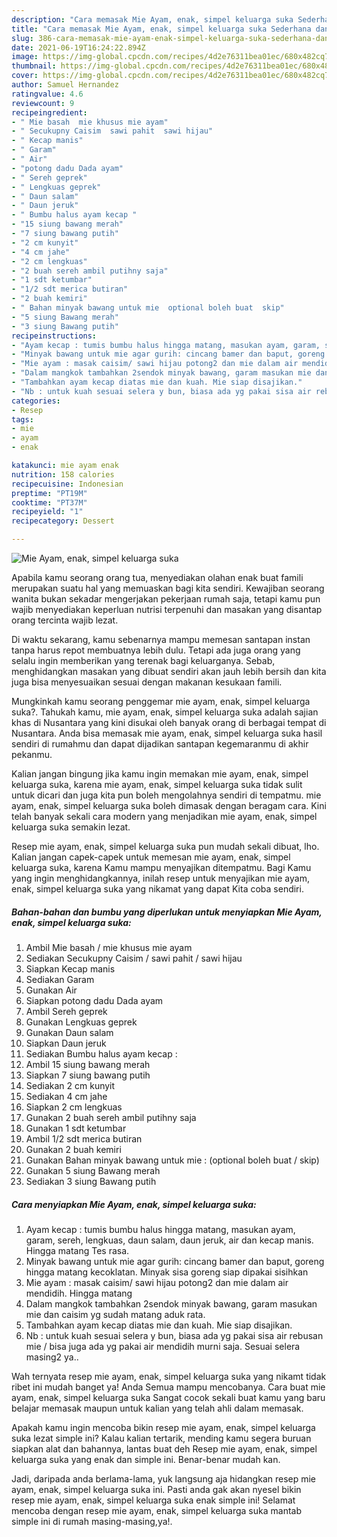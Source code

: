 ```yaml
---
description: "Cara memasak Mie Ayam, enak, simpel keluarga suka Sederhana dan Mudah Dibuat"
title: "Cara memasak Mie Ayam, enak, simpel keluarga suka Sederhana dan Mudah Dibuat"
slug: 386-cara-memasak-mie-ayam-enak-simpel-keluarga-suka-sederhana-dan-mudah-dibuat
date: 2021-06-19T16:24:22.894Z
image: https://img-global.cpcdn.com/recipes/4d2e76311bea01ec/680x482cq70/mie-ayam-enak-simpel-keluarga-suka-foto-resep-utama.jpg
thumbnail: https://img-global.cpcdn.com/recipes/4d2e76311bea01ec/680x482cq70/mie-ayam-enak-simpel-keluarga-suka-foto-resep-utama.jpg
cover: https://img-global.cpcdn.com/recipes/4d2e76311bea01ec/680x482cq70/mie-ayam-enak-simpel-keluarga-suka-foto-resep-utama.jpg
author: Samuel Hernandez
ratingvalue: 4.6
reviewcount: 9
recipeingredient:
- " Mie basah  mie khusus mie ayam"
- " Secukupny Caisim  sawi pahit  sawi hijau"
- " Kecap manis"
- " Garam"
- " Air"
- "potong dadu Dada ayam"
- " Sereh geprek"
- " Lengkuas geprek"
- " Daun salam"
- " Daun jeruk"
- " Bumbu halus ayam kecap "
- "15 siung bawang merah"
- "7 siung bawang putih"
- "2 cm kunyit"
- "4 cm jahe"
- "2 cm lengkuas"
- "2 buah sereh ambil putihny saja"
- "1 sdt ketumbar"
- "1/2 sdt merica butiran"
- "2 buah kemiri"
- " Bahan minyak bawang untuk mie  optional boleh buat  skip"
- "5 siung Bawang merah"
- "3 siung Bawang putih"
recipeinstructions:
- "Ayam kecap : tumis bumbu halus hingga matang, masukan ayam, garam, sereh, lengkuas, daun salam, daun jeruk, air dan kecap manis. Hingga matang Tes rasa."
- "Minyak bawang untuk mie agar gurih: cincang bamer dan baput, goreng hingga matang kecoklatan. Minyak sisa goreng siap dipakai sisihkan"
- "Mie ayam : masak caisim/ sawi hijau potong2 dan mie dalam air mendidih. Hingga matang"
- "Dalam mangkok tambahkan 2sendok minyak bawang, garam masukan mie dan caisim yg sudah matang aduk rata."
- "Tambahkan ayam kecap diatas mie dan kuah. Mie siap disajikan."
- "Nb : untuk kuah sesuai selera y bun, biasa ada yg pakai sisa air rebusan mie / bisa juga ada yg pakai air mendidih murni saja. Sesuai selera masing2 ya.."
categories:
- Resep
tags:
- mie
- ayam
- enak

katakunci: mie ayam enak 
nutrition: 158 calories
recipecuisine: Indonesian
preptime: "PT19M"
cooktime: "PT37M"
recipeyield: "1"
recipecategory: Dessert

---
```



![Mie Ayam, enak, simpel keluarga suka](https://img-global.cpcdn.com/recipes/4d2e76311bea01ec/680x482cq70/mie-ayam-enak-simpel-keluarga-suka-foto-resep-utama.jpg)

Apabila kamu seorang orang tua, menyediakan olahan enak buat famili merupakan suatu hal yang memuaskan bagi kita sendiri. Kewajiban seorang  wanita bukan sekadar mengerjakan pekerjaan rumah saja, tetapi kamu pun wajib menyediakan keperluan nutrisi terpenuhi dan masakan yang disantap orang tercinta wajib lezat.

Di waktu  sekarang, kamu sebenarnya mampu memesan santapan instan tanpa harus repot membuatnya lebih dulu. Tetapi ada juga orang yang selalu ingin memberikan yang terenak bagi keluarganya. Sebab, menghidangkan masakan yang dibuat sendiri akan jauh lebih bersih dan kita juga bisa menyesuaikan sesuai dengan makanan kesukaan famili. 



Mungkinkah kamu seorang penggemar mie ayam, enak, simpel keluarga suka?. Tahukah kamu, mie ayam, enak, simpel keluarga suka adalah sajian khas di Nusantara yang kini disukai oleh banyak orang di berbagai tempat di Nusantara. Anda bisa memasak mie ayam, enak, simpel keluarga suka hasil sendiri di rumahmu dan dapat dijadikan santapan kegemaranmu di akhir pekanmu.

Kalian jangan bingung jika kamu ingin memakan mie ayam, enak, simpel keluarga suka, karena mie ayam, enak, simpel keluarga suka tidak sulit untuk dicari dan juga kita pun boleh mengolahnya sendiri di tempatmu. mie ayam, enak, simpel keluarga suka boleh dimasak dengan beragam cara. Kini telah banyak sekali cara modern yang menjadikan mie ayam, enak, simpel keluarga suka semakin lezat.

Resep mie ayam, enak, simpel keluarga suka pun mudah sekali dibuat, lho. Kalian jangan capek-capek untuk memesan mie ayam, enak, simpel keluarga suka, karena Kamu mampu menyajikan ditempatmu. Bagi Kamu yang ingin menghidangkannya, inilah resep untuk menyajikan mie ayam, enak, simpel keluarga suka yang nikamat yang dapat Kita coba sendiri.

<!--inarticleads1-->

##### Bahan-bahan dan bumbu yang diperlukan untuk menyiapkan Mie Ayam, enak, simpel keluarga suka:

1. Ambil  Mie basah / mie khusus mie ayam
1. Sediakan  Secukupny Caisim / sawi pahit / sawi hijau
1. Siapkan  Kecap manis
1. Sediakan  Garam
1. Gunakan  Air
1. Siapkan potong dadu Dada ayam
1. Ambil  Sereh geprek
1. Gunakan  Lengkuas geprek
1. Gunakan  Daun salam
1. Siapkan  Daun jeruk
1. Sediakan  Bumbu halus ayam kecap :
1. Ambil 15 siung bawang merah
1. Siapkan 7 siung bawang putih
1. Sediakan 2 cm kunyit
1. Sediakan 4 cm jahe
1. Siapkan 2 cm lengkuas
1. Gunakan 2 buah sereh ambil putihny saja
1. Gunakan 1 sdt ketumbar
1. Ambil 1/2 sdt merica butiran
1. Gunakan 2 buah kemiri
1. Gunakan  Bahan minyak bawang untuk mie : (optional boleh buat / skip)
1. Gunakan 5 siung Bawang merah
1. Sediakan 3 siung Bawang putih




<!--inarticleads2-->

##### Cara menyiapkan Mie Ayam, enak, simpel keluarga suka:

1. Ayam kecap : tumis bumbu halus hingga matang, masukan ayam, garam, sereh, lengkuas, daun salam, daun jeruk, air dan kecap manis. Hingga matang Tes rasa.
1. Minyak bawang untuk mie agar gurih: cincang bamer dan baput, goreng hingga matang kecoklatan. Minyak sisa goreng siap dipakai sisihkan
1. Mie ayam : masak caisim/ sawi hijau potong2 dan mie dalam air mendidih. Hingga matang
1. Dalam mangkok tambahkan 2sendok minyak bawang, garam masukan mie dan caisim yg sudah matang aduk rata.
1. Tambahkan ayam kecap diatas mie dan kuah. Mie siap disajikan.
1. Nb : untuk kuah sesuai selera y bun, biasa ada yg pakai sisa air rebusan mie / bisa juga ada yg pakai air mendidih murni saja. Sesuai selera masing2 ya..




Wah ternyata resep mie ayam, enak, simpel keluarga suka yang nikamt tidak ribet ini mudah banget ya! Anda Semua mampu mencobanya. Cara buat mie ayam, enak, simpel keluarga suka Sangat cocok sekali buat kamu yang baru belajar memasak maupun untuk kalian yang telah ahli dalam memasak.

Apakah kamu ingin mencoba bikin resep mie ayam, enak, simpel keluarga suka lezat simple ini? Kalau kalian tertarik, mending kamu segera buruan siapkan alat dan bahannya, lantas buat deh Resep mie ayam, enak, simpel keluarga suka yang enak dan simple ini. Benar-benar mudah kan. 

Jadi, daripada anda berlama-lama, yuk langsung aja hidangkan resep mie ayam, enak, simpel keluarga suka ini. Pasti anda gak akan nyesel bikin resep mie ayam, enak, simpel keluarga suka enak simple ini! Selamat mencoba dengan resep mie ayam, enak, simpel keluarga suka mantab simple ini di rumah masing-masing,ya!.

